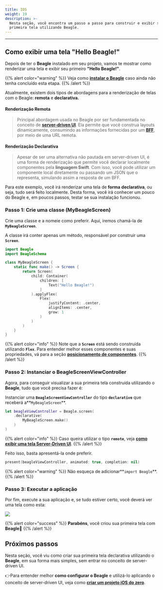 ```yaml
---
title: IOS
weight: 19
description: >-
  Nesta seção, você encontra um passo a passo para construir e exibir sua
  primeira tela utilizando Beagle.
---
```


---

## Como exibir uma tela "Hello Beagle!"

Depois de ter o **Beagle** instalado em seu projeto, vamos te mostrar como renderizar uma tela e exibir seu primeiro **"Hello Beagle!"**.

{{% alert color="warning" %}}
Veja como [**instalar o Beagle**](/pt/docs/get-started/installing-beagle/) caso ainda não tenha concluído esta etapa.
{{% /alert %}}

Atualmente, existem dois tipos de abordagens para a renderização de telas com o Beagle: **remota** e **declarativa.**

#### Renderização Remota 

> Principal abordagem usada no Beagle por ser fundamentada no conceito de [**server-driven UI**](/pt/docs/key-concepts#server-driven-ui). Ela permite que você construa layouts dinamicamente, consumindo as informações fornecidas por um [**BFF**](/pt/docs/key-concepts#backend-for-frontend), por meio de uma URL remota.

#### Renderização Declarativa 

> Apesar de ser uma alternativa não pautada em server-driven UI, é uma forma de renderização que permite você declarar localmente componentes pela **linguagem Swift**. Com isso, você pode utilizar um componente local diretamente ou passando um JSON que o representa, simulando assim a resposta de um BFF.

Para este exemplo, você irá renderizar uma tela de **forma** **declarativa**, ou seja, tudo será feito localmente. Desta forma, você irá conhecer um pouco do Beagle e, em poucos passos, testar se sua instalação funcionou. 

### Passo 1: Crie uma classe \(**MyBeagleScreen\)**

Crie uma classe e a nomeie como preferir. Aqui, iremos chamá-la de **`MyBeagleScreen`**.

A classe irá conter apenas um método, responsável por construir uma **`Screen`**.


```swift
import Beagle
import BeagleSchema

class MyBeagleScreen {
    static func make() -> Screen {
        return Screen(
            child: Container(
                children: [
                    Text("Hello Beagle!")
                ]
            ).applyFlex(
                Flex(
                    justifyContent: .center,
                    alignItems: .center,
                    grow: 1
                )
            )
        )
    }
}
```


{{% alert color="info" %}}
Note que a **`Screen`** está sendo construída utilizando **`Flex`**. Para entender melhor esses componentes e suas propriedades, vá para a seção [**posicionamento de componentes**](/pt/docs/resources/components-positioning/).
{{% /alert %}}

### Passo 2: Instanciar o **BeagleScreenViewController**

Agora, para conseguir visualizar a sua primeira tela construída utilizando o **Beagle**, tudo que você precisa fazer é:

Instanciar uma **`BeagleScreenViewController`** do tipo **`declarative`** que receberá a**`MyBeagleScreen`**.

```swift
let beagleViewController = Beagle.screen(
    .declarative(
        MyBeagleScreen.make()
    )
)
```

{{% alert color="info" %}}
Caso queira utilizar o tipo **`remote`**, veja [**como exibir uma tela Server-Driven UI**](/pt/docs/tutorials/how-to-display-a-screen).
{{% /alert %}}

Feito isso, basta apresentá-la onde preferir.

```swift
present(beagleViewController, animated: true, completion: nil)
```

{{% alert color="warning" %}}
Não esqueça de adicionar**`import Beagle`**. 
{{% /alert %}}

### Passo 3: Executar a aplicação

Por fim, execute a sua aplicação e, se tudo estiver certo, você deverá ver uma tela como esta:

![](/hellobeagle_simulator.png)

{{% alert color="success" %}}
**Parabéns**, você criou sua primeira tela com **Beagle**🎉
{{% /alert %}}

## Próximos passos

Nesta seção, você viu como criar sua primeira tela declarativa utilizando o **Beagle**, em sua forma mais simples, sem entrar no conceito de server-driven UI.

👉Para entender melhor **como configurar o Beagle** e utilizá-lo aplicando o conceito de server-driven UI, veja como [**criar um projeto iOS do zero**](/pt/docs/get-started/creating-a-project-from-scratch/case-ios/).
